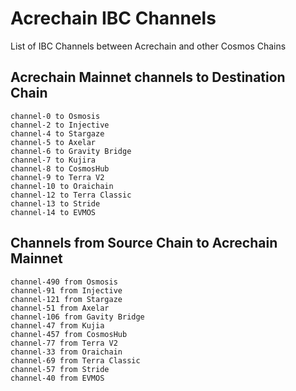 # Acrechain IBC Channels
List of IBC Channels between Acrechain and other Cosmos Chains


## Acrechain Mainnet channels to Destination Chain
```
channel-0 to Osmosis
channel-2 to Injective
channel-4 to Stargaze
channel-5 to Axelar
channel-6 to Gravity Bridge
channel-7 to Kujira
channel-8 to CosmosHub
channel-9 to Terra V2
channel-10 to Oraichain
channel-12 to Terra Classic
channel-13 to Stride
channel-14 to EVMOS
```

## Channels from Source Chain to Acrechain Mainnet
```
channel-490 from Osmosis
channel-91 from Injective
channel-121 from Stargaze
channel-51 from Axelar
channel-106 from Gavity Bridge
channel-47 from Kujia
channel-457 from CosmosHub
channel-77 from Terra V2
channel-33 from Oraichain
channel-69 from Terra Classic
channel-57 from Stride
channel-40 from EVMOS
```
